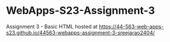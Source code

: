 # WebApps-S23-Assignment-3
Assignment 3 - Basic HTML
hosted at https://44-563-web-apps-s23.github.io/44563-webapps-assignment-3-sreejarao2404/
